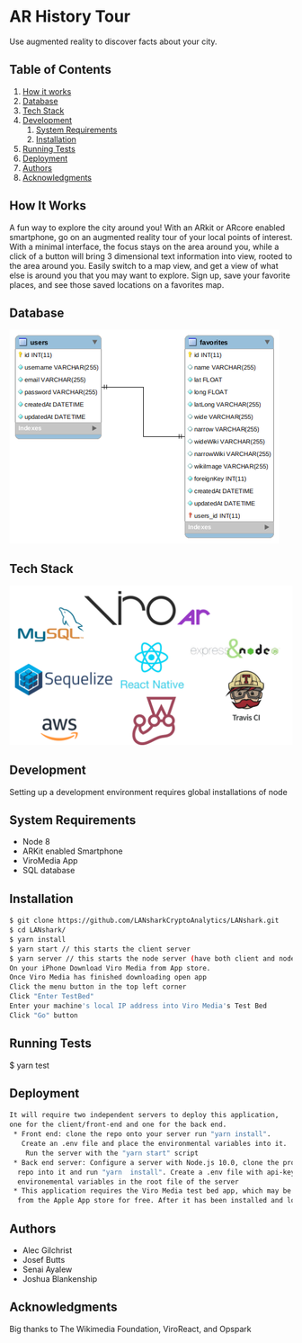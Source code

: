
# AR History Tour
Use augmented reality to discover facts about your city.
## Table of Contents

1. [How it works](#how-it-works)
2. [Database](#database)
3. [Tech Stack](#tech-stack)
4. [Development](#development)
    1. [System Requirements](#system-requirements) 
    2. [Installation](#installation)
5. [Running Tests](#tests)
6. [Deployment](#deployment)
7. [Authors](#authors)
8. [Acknowledgments](#acknowledgments)
## How It Works
A fun way to explore the city around you! With an ARkit or ARcore enabled smartphone, go on an augmented reality tour of your local points of interest.
With a minimal interface, the focus stays on the area around you, while a click of a button will bring 3 dimensional text information into view, rooted to the area around you.
Easily switch to a map view, and get a view of what else is around you that you may want to explore. Sign up, save your favorite places, and see those saved locations on a favorites map.

## <a name="Database"></a>Database
![database](images/arhistoryschema.png)

## <a name="tech-stack"></a>Tech Stack
![final-tech-tack](images/techstack.png)

## <a name="development"></a>Development
Setting up a development environment requires global installations of node
## <a name="system-requirements"></a>System Requirements
* Node 8
* ARKit enabled Smartphone
* ViroMedia App
* SQL database

## <a name="installation"></a>Installation
```sh
$ git clone https://github.com/LANsharkCryptoAnalytics/LANshark.git
$ cd LANshark/
$ yarn install
$ yarn start // this starts the client server
$ yarn server // this starts the node server (have both client and node server running simutaneously)
On your iPhone Download Viro Media from App store.
Once Viro Media has finished downloading open app
Click the menu button in the top left corner
Click "Enter TestBed"
Enter your machine's local IP address into Viro Media's Test Bed
Click "Go" button
```

## <a name="tests"></a>Running Tests
$ yarn test

## Deployment
```sh
It will require two independent servers to deploy this application,
one for the client/front-end and one for the back end.
 * Front end: clone the repo onto your server run "yarn install".
   Create an .env file and place the environmental variables into it.
    Run the server with the "yarn start" script
 * Back end server: Configure a server with Node.js 10.0, clone the project
  repo into it and run "yarn  install". Create a .env file with api-keys and
  environemental variables in the root file of the server
 * This application requires the Viro Media test bed app, which may be downloaded
  from the Apple App store for free. After it has been installed and loaded, enter the address of the front-end server to connect the app.
```



## <a name="authors"></a> Authors
- Alec Gilchrist
- Josef Butts
- Senai Ayalew
- Joshua Blankenship

## <a name="acknowledgments"></a>Acknowledgments
Big thanks to The Wikimedia Foundation, ViroReact, and Opspark
